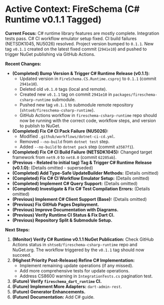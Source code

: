 <!-- Version: 1.15 | Last Updated: 2025-04-06 | Updated By: Cline -->
# Active Context: FireSchema (C# Runtime v0.1.1 Tagged)

**Current Focus:** C# runtime library features are mostly complete. Integration tests pass. C# CI workflow emulator setup fixed. CI build failures (NETSDK1045, NU5026) resolved. Project version bumped to `0.1.1`. New tag `v0.1.1` created on the latest fixed commit (`2941e10`) and pushed to trigger NuGet publishing via GitHub Actions.

**Recent Changes:**

-   **(Completed) Bump Version & Trigger C# Runtime Release (v0.1.1):**
    -   Updated version in `FireSchema.CS.Runtime.csproj` to `0.1.1` (commit `2941e10`).
    -   Deleted old `v0.1.0` tags (local and remote).
    -   Created new `v0.1.1` tag on commit `2941e10` in `packages/fireschema-csharp-runtime` submodule.
    -   Pushed new tag `v0.1.1` to submodule remote repository (`shtse8/fireschema-csharp-runtime`).
    -   GitHub Actions workflow in `fireschema-csharp-runtime` repo should now be running with the correct code, workflow steps, and version to publish to NuGet.
-   **(Completed) Fix C# CI Pack Failure (NU5026):**
    -   Modified `.github/workflows/dotnet-ci-cd.yml`.
    -   Removed `--no-build` from `dotnet test` step.
    -   Added `--no-build` to `dotnet pack` step (commit `a3587f1`).
-   **(Completed) Fix C# CI Build Failure (NETSDK1045):** Changed target framework from `net9.0` to `net8.0` (commit `62205ab`).
-   **(Previous - Related to initial tag) Tag & Trigger C# Runtime Release (v0.1.0):** (Details omitted - superseded)
-   **(Completed) Add Type-Safe UpdateBuilder Methods:** (Details omitted)
-   **(Completed) Fix C# CI Workflow Emulator Setup:** (Details omitted)
-   **(Completed) Implement C# Query Support:** (Details omitted)
-   **(Completed) Investigate & Fix C# Test Compilation Errors:** (Details omitted)
-   **(Previous) Implement C# Client Support (Base):** (Details omitted)
-   **(Previous) Fix GitHub Pages Deployment.**
-   **(Previous) Improve Documentation with Diagrams.**
-   **(Previous) Verify Runtime CI Status & Fix Dart CI.**
-   **(Previous) Repository Split & Submodule Setup.**

**Next Steps:**

1.  **(Monitor) Verify C# Runtime v0.1.1 NuGet Publication:** Check GitHub Actions status in `shtse8/fireschema-csharp-runtime` repo and NuGet.org. The workflow triggered by the `v0.1.1` tag should now succeed.
2.  **(Highest Priority Post-Release) Refine C# Implementation:**
    -   Implement remaining update operations (if any missed).
    -   Add more comprehensive tests for update operations.
    -   Address CS8600 warning in `IntegrationTests.cs` pagination test.
3.  **(Future) Verify `fireschema_dart_runtime` CI.**
4.  **(Future) Implement More Adapters:** `dart-admin-rest`.
5.  **(Future) Generator Enhancements.**
6.  **(Future) Documentation:** Add C# guide.
